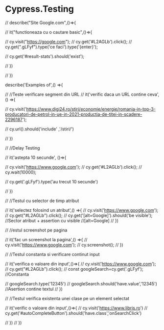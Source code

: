 # Cypress.Testing



// describe("Site Google.com",()=>{

//     it("functioneaza cu o cautare basic",()=>{

//   cy.visit("https://google.com");
//   cy.get('#L2AGLb').click();
//   cy.get(".gLFyf").type('ce faci').type('{enter}');

//   cy.get('#result-stats').should('exist');


// })

// })


describe('Examples of',() =>{

// //Teste verificare segment din URL
// it('verific daca un URL contine ceva',() =>{

//     cy.visit('https://www.digi24.ro/stiri/economie/energie/romania-in-top-3-producatori-de-petrol-in-ue-in-2021-productia-de-titei-in-scadere-2296187');

//     cy.url().should('include' ,'/stiri/')




// })
    

// //Delay Testing

// it('astepta 10 secunde', ()=>{

//     cy.visit('https://www.google.com');
//     cy.get('#L2AGLb').click();
//     cy.wait(10000);

//     cy.get('.gLFyf').type('au trecut 10 secunde')


// })


// //Testul cu selector de timp atribut

// it('selectez folosind un atribut',() =>{
//    cy.visit('https://www.google.com');
//    cy.get("#L2AGLb").click();
//    cy.get('[alt=Google]').should('be visible');    //Sector atribut + assertion cu visible //[alt=Google]
// })


// //estul screenshot pe pagina

// it('fac un screenshot la pagina',() =>{
//     cy.visit('https://www.google.com');
//     cy.screenshot();
// })



// //Testul constanta si verificare continut input

// it('verifica o valoare din input',()=>{
//     cy.visit('https://www.google.com');
//     cy.get("#L2AGLb").click();
//     const googleSearch=cy.get('.gLFyf');  //Constanta

//     googleSearch.type('12345')
//     googleSearch.should('have.value','12345')  //Asertion contine textul
// })


// //Testul verifica existenta unei clase pe un element selectat

// it('verific o valoare din input',()=>{
//     cy.visit('https://www.libris.ro')
//     cy.get('#autoCompleteButton').should('have.class','onSearchClick')

// })
// })
















